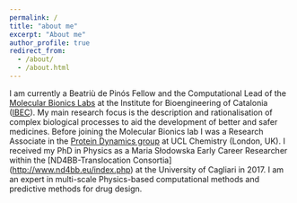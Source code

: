 ```yaml
---
permalink: /
title: "about me"
excerpt: "About me"
author_profile: true
redirect_from: 
  - /about/
  - /about.html
---
```


I am currently a Beatriù de Pinós Fellow and the Computational Lead of the [Molecular Bionics Labs](https://www.molecularbionics.org) at the Institute for Bioengineering of Catalonia ([IBEC](https://ibecbarcelona.eu)). My main research focus is the description and rationalisation of complex biological processes to aid the development of better and safer medicines. 
Before joining the Molecular Bionics lab I was a Research Associate in the [Protein Dynamics group](http://www.gervasiolab.com) at UCL Chemistry (London, UK). I received my PhD in Physics as a Maria Słodowska Early Career Researcher within the [ND4BB-Translocation Consortia] (http://www.nd4bb.eu/index.php)  at the University of Cagliari in 2017. 
I am an expert in multi-scale Physics-based computational methods and predictive methods for drug design.
